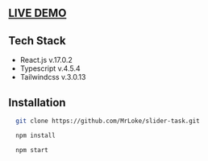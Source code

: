 ## [LIVE DEMO](https://slider-task-mrloke.netlify.app/)

## Tech Stack

- React.js v.17.0.2
- Typescript v.4.5.4
- Tailwindcss v.3.0.13

## Installation

```bash
  git clone https://github.com/MrLoke/slider-task.git

  npm install

  npm start
```
